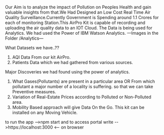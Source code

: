 Our Aim is to analyze the impact of Pollution on Peoples Health and gain valuable insights from that.We Had Designed an Low Cost Real Time Air Quality Surveillance.Currently Government is Spending around 1.1 Crores for each of monitoring Station.This AirPro Kit is capable of recording and uploading the air quality data to an IOT Cloud.
The Data is being used for Analytics. We had used the Power of IBM Watson Analytics.
—Images in the Folder /Analytics—

What Datasets we have..??
1. AQI Data From our kit AirPro.
2. Patients Data which we had gathered from various sources.


Major Discoveries we had found using the power of analytics.
1. What Gases(Pollutants) are present in a particular area OR From which pollutant a major number of a locality is suffering. so that we can take Preventive measures.
2.  Variation of Real-Estate Prices according to Polluted or Non-Polluted area.
3. Mobility Based approach will give Data On the Go. This kit can be installed on any Moving Vehicle.

to run the app -->npm start
and to access portal write -->https://localhost:3000  <-- on browser
